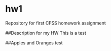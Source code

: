 # hw1
Repository for first CFSS homework assignment

##Description for my HW
This is a test 

##Apples and Oranges test 